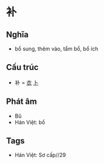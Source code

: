 # 补

## Nghĩa

* bổ sung, thêm vào, tẩm bổ, bổ ích

## Cấu trúc
* 补 = [衣](衣.md) [卜](卜.md)

## Phát âm

* Bǔ
* Hán Việt: bổ

## Tags
* Hán Việt: Sơ cấp//29

<script>window.HANZI_FIELD='补';</script>
